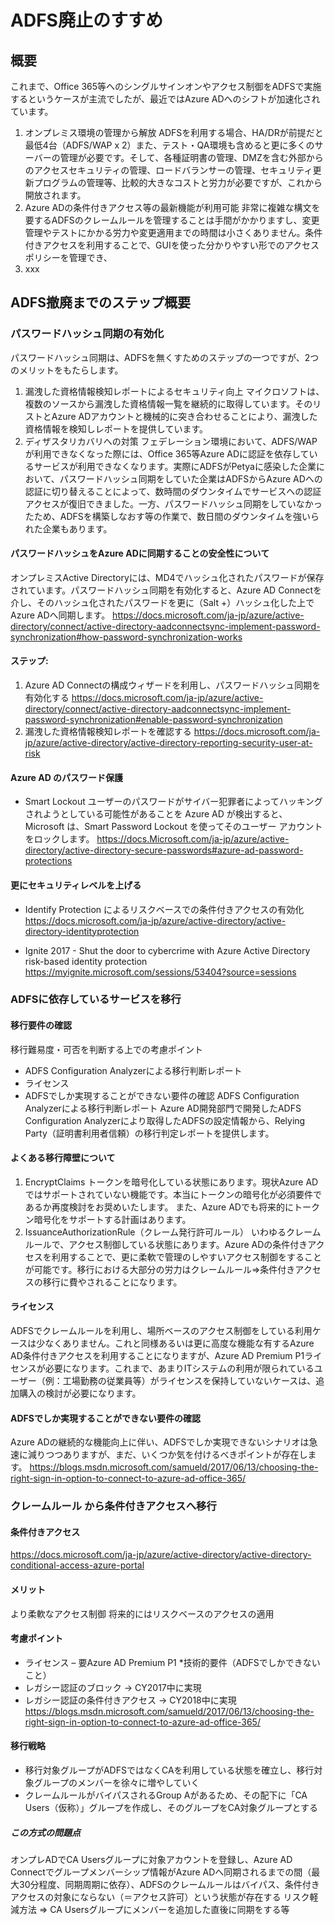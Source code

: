 # ADFS廃止のすすめ

## 概要
これまで、Office 365等へのシングルサインオンやアクセス制御をADFSで実施するというケースが主流でしたが、最近ではAzure ADへのシフトが加速化されています。
1. オンプレミス環境の管理から解放
ADFSを利用する場合、HA/DRが前提だと最低4台（ADFS/WAP x 2）また、テスト・QA環境も含めると更に多くのサーバーの管理が必要です。そして、各種証明書の管理、DMZを含む外部からのアクセスセキュリティの管理、ロードバランサーの管理、セキュリティ更新プログラムの管理等、比較的大きなコストと労力が必要ですが、これから開放されます。
2. Azure ADの条件付きアクセス等の最新機能が利用可能
非常に複雑な構文を要するADFSのクレームルールを管理することは手間がかかりますし、変更管理やテストにかかる労力や変更適用までの時間は小さくありません。条件付きアクセスを利用することで、GUIを使った分かりやすい形でのアクセスポリシーを管理でき、
3. xxx

## ADFS撤廃までのステップ概要


### パスワードハッシュ同期の有効化
パスワードハッシュ同期は、ADFSを無くすためのステップの一つですが、2つのメリットをもたらします。
1. 漏洩した資格情報検知レポートによるセキュリティ向上
マイクロソフトは、複数のソースから漏洩した資格情報一覧を継続的に取得しています。そのリストとAzure ADアカウントと機械的に突き合わせることにより、漏洩した資格情報を検知しレポートを提供しています。
2. ディザスタリカバリへの対策
フェデレーション環境において、ADFS/WAPが利用できなくなった際には、Office 365等Azure ADに認証を依存しているサービスが利用できなくなります。実際にADFSがPetyaに感染した企業において、パスワードハッシュ同期をしていた企業はADFSからAzure ADへの認証に切り替えることによって、数時間のダウンタイムでサービスへの認証アクセスが復旧できました。一方、パスワードハッシュ同期をしていなかったため、ADFSを構築しなおす等の作業で、数日間のダウンタイムを強いられた企業もあります。

#### パスワードハッシュをAzure ADに同期することの安全性について
オンプレミスActive Directoryには、MD4でハッシュ化されたパスワードが保存されています。パスワードハッシュ同期を有効化すると、Azure AD Connectを介し、そのハッシュ化されたパスワードを更に（Salt +）ハッシュ化した上でAzure ADへ同期します。
https://docs.microsoft.com/ja-jp/azure/active-directory/connect/active-directory-aadconnectsync-implement-password-synchronization#how-password-synchronization-works

#### ステップ:
1. Azure AD Connectの構成ウィザードを利用し、パスワードハッシュ同期を有効化する
https://docs.microsoft.com/ja-jp/azure/active-directory/connect/active-directory-aadconnectsync-implement-password-synchronization#enable-password-synchronization
2. 漏洩した資格情報検知レポートを確認する
https://docs.microsoft.com/ja-jp/azure/active-directory/active-directory-reporting-security-user-at-risk

#### Azure AD のパスワード保護
* Smart Lockout
ユーザーのパスワードがサイバー犯罪者によってハッキングされようとしている可能性があることを Azure AD が検出すると、Microsoft は、Smart Password Lockout を使ってそのユーザー アカウントをロックします。
https://docs.Microsoft.com/ja-jp/azure/active-directory/active-directory-secure-passwords#azure-ad-password-protections

#### 更にセキュリティレベルを上げる
* Identify Protection によるリスクベースでの条件付きアクセスの有効化
https://docs.microsoft.com/ja-jp/azure/active-directory/active-directory-identityprotection

* Ignite 2017 - Shut the door to cybercrime with Azure Active Directory risk-based identity protection
https://myignite.microsoft.com/sessions/53404?source=sessions


### ADFSに依存しているサービスを移行
#### 移行要件の確認
移行難易度・可否を判断する上での考慮ポイント
* ADFS Configuration Analyzerによる移行判断レポート
* ライセンス
* ADFSでしか実現することができない要件の確認
ADFS Configuration Analyzerによる移行判断レポート
Azure AD開発部門で開発したADFS Configuration Analyzerにより取得したADFSの設定情報から、Relying Party（証明書利用者信頼）の移行判定レポートを提供します。

#### よくある移行障壁について
1. EncryptClaims
トークンを暗号化している状態にあります。現状Azure ADではサポートされていない機能です。本当にトークンの暗号化が必須要件であるか再度検討をお奨めいたします。
また、Azure ADでも将来的にトークン暗号化をサポートする計画はあります。
2. IssuanceAuthorizationRule（クレーム発行許可ルール）
いわゆるクレームルールで、アクセス制御している状態にあります。Azure ADの条件付きアクセスを利用することで、更に柔軟で管理のしやすいアクセス制御をすることが可能です。移行における大部分の労力はクレームルール⇒条件付きアクセスの移行に費やされることになります。

#### ライセンス
ADFSでクレームルールを利用し、場所ベースのアクセス制御をしている利用ケースは少なくありません。これと同様あるいは更に高度な機能な有するAzure AD条件付きアクセスを利用することになりますが、Azure AD Premium P1ライセンスが必要になります。これまで、あまりITシステムの利用が限られているユーザー（例：工場勤務の従業員等）がライセンスを保持していないケースは、追加購入の検討が必要になります。

#### ADFSでしか実現することができない要件の確認
Azure ADの継続的な機能向上に伴い、ADFSでしか実現できないシナリオは急速に減りつつありますが、まだ、いくつか気を付けるべきポイントが存在します。
https://blogs.msdn.microsoft.com/samueld/2017/06/13/choosing-the-right-sign-in-option-to-connect-to-azure-ad-office-365/


### クレームルール から条件付きアクセスへ移行
#### 条件付きアクセス
https://docs.microsoft.com/ja-jp/azure/active-directory/active-directory-conditional-access-azure-portal
#### メリット
より柔軟なアクセス制御
将来的にはリスクベースのアクセスの適用
#### 考慮ポイント
* ライセンス – 要Azure AD Premium P1
*技術的要件（ADFSでしかできないこと）
* レガシー認証のブロック → CY2017中に実現
* レガシー認証の条件付きアクセス → CY2018中に実現
https://blogs.msdn.microsoft.com/samueld/2017/06/13/choosing-the-right-sign-in-option-to-connect-to-azure-ad-office-365/


#### 移行戦略
* 移行対象グループがADFSではなくCAを利用している状態を確立し、移行対象グループのメンバーを徐々に増やしていく
* クレームルールがバイパスされるGroup Aがあるため、その配下に「CA Users（仮称）」グループを作成し、そのグループをCA対象グループとする
##### この方式の問題点
オンプレADでCA Usersグループに対象アカウントを登録し、Azure AD Connectでグループメンバーシップ情報がAzure ADへ同期されるまでの間（最大30分程度、同期周期に依存）、ADFSのクレームルールはバイパス、条件付きアクセスの対象にならない（＝アクセス許可）という状態が存在する
リスク軽減方法 => CA Usersグループにメンバーを追加した直後に同期をする等
